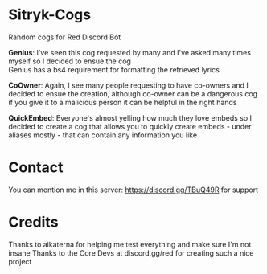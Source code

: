 # Sitryk-Cogs
Random cogs for Red Discord Bot

**Genius**: I've seen this cog requested by many and I've asked many times myself so I decided to ensue the cog           
            Genius has a bs4 requirement for formatting the retrieved lyrics
          
**CoOwner**: Again, I see many people requesting to have co-owners and I decided to ensue the creation, although co-owner can be a dangerous cog if you give it to a malicious person it can be helpful in the right hands

**QuickEmbed**: Everyone's almost yelling how much they love embeds so I decided to create a cog that allows you to quickly create embeds - under aliases mostly - that can contain any information you like

# Contact

You can mention me in this server: https://discord.gg/TBuQ49R for support

# Credits

Thanks to aikaterna for helping me test everything and make sure I'm not insane
Thanks to the Core Devs at discord.gg/red for creating such a nice project
